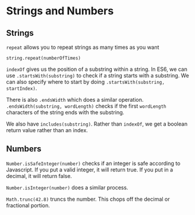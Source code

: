 # Strings and Numbers

## Strings

`repeat` allows you to repeat strings as many times as you want

```
string.repeat(numberOfTimes)
```

`indexOf` gives us the position of a substring within a string. In ES6, we can use `.startsWith(substring)` to check if a string starts with a substring. We can also specify where to start by doing `.startsWith(substring, startIndex)`. 

There is also `.endsWidth` which does a similar operation. `.endsWidth(substring, wordLength)` checks if the first `wordLength` characters of the string ends with the substring.

We also have `includes(substring)`. 
Rather than `indexOf`, we get a boolean return value rather than an index.

## Numbers
`Number.isSafeInteger(number)` checks if an integer is safe according to Javascript. If you put a valid integer, it will return true. If you put in a decimal, it will return false. 

`Number.isInteger(number)` does a similar process.

`Math.trunc(42.8)` truncs the number. This chops off the decimal or fractional portion.
